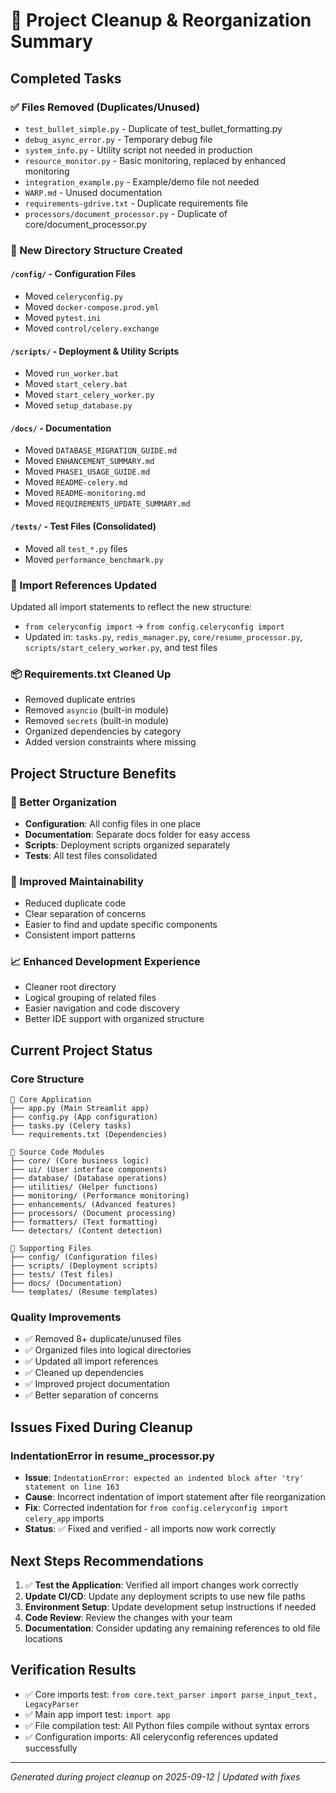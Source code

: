 # 🧹 Project Cleanup & Reorganization Summary

## Completed Tasks

### ✅ Files Removed (Duplicates/Unused)
- `test_bullet_simple.py` - Duplicate of test_bullet_formatting.py
- `debug_async_error.py` - Temporary debug file
- `system_info.py` - Utility script not needed in production
- `resource_monitor.py` - Basic monitoring, replaced by enhanced monitoring
- `integration_example.py` - Example/demo file not needed
- `WARP.md` - Unused documentation
- `requirements-gdrive.txt` - Duplicate requirements file
- `processors/document_processor.py` - Duplicate of core/document_processor.py

### 📁 New Directory Structure Created

#### `/config/` - Configuration Files
- Moved `celeryconfig.py`
- Moved `docker-compose.prod.yml`
- Moved `pytest.ini`
- Moved `control/celery.exchange`

#### `/scripts/` - Deployment & Utility Scripts
- Moved `run_worker.bat`
- Moved `start_celery.bat`
- Moved `start_celery_worker.py`
- Moved `setup_database.py`

#### `/docs/` - Documentation
- Moved `DATABASE_MIGRATION_GUIDE.md`
- Moved `ENHANCEMENT_SUMMARY.md`
- Moved `PHASE1_USAGE_GUIDE.md`
- Moved `README-celery.md`
- Moved `README-monitoring.md`
- Moved `REQUIREMENTS_UPDATE_SUMMARY.md`

#### `/tests/` - Test Files (Consolidated)
- Moved all `test_*.py` files
- Moved `performance_benchmark.py`

### 🔧 Import References Updated
Updated all import statements to reflect the new structure:
- `from celeryconfig import` → `from config.celeryconfig import`
- Updated in: `tasks.py`, `redis_manager.py`, `core/resume_processor.py`, `scripts/start_celery_worker.py`, and test files

### 📦 Requirements.txt Cleaned Up
- Removed duplicate entries
- Removed `asyncio` (built-in module)
- Removed `secrets` (built-in module) 
- Organized dependencies by category
- Added version constraints where missing

## Project Structure Benefits

### 🎯 Better Organization
- **Configuration**: All config files in one place
- **Documentation**: Separate docs folder for easy access
- **Scripts**: Deployment scripts organized separately
- **Tests**: All test files consolidated

### 🚀 Improved Maintainability
- Reduced duplicate code
- Clear separation of concerns
- Easier to find and update specific components
- Consistent import patterns

### 📈 Enhanced Development Experience
- Cleaner root directory
- Logical grouping of related files
- Easier navigation and code discovery
- Better IDE support with organized structure

## Current Project Status

### Core Structure
```
📁 Core Application
├── app.py (Main Streamlit app)
├── config.py (App configuration)
├── tasks.py (Celery tasks)
└── requirements.txt (Dependencies)

📁 Source Code Modules
├── core/ (Core business logic)
├── ui/ (User interface components)
├── database/ (Database operations)
├── utilities/ (Helper functions)
├── monitoring/ (Performance monitoring)
├── enhancements/ (Advanced features)
├── processors/ (Document processing)
├── formatters/ (Text formatting)
└── detectors/ (Content detection)

📁 Supporting Files
├── config/ (Configuration files)
├── scripts/ (Deployment scripts)
├── tests/ (Test files)
├── docs/ (Documentation)
└── templates/ (Resume templates)
```

### Quality Improvements
- ✅ Removed 8+ duplicate/unused files
- ✅ Organized files into logical directories
- ✅ Updated all import references
- ✅ Cleaned up dependencies
- ✅ Improved project documentation
- ✅ Better separation of concerns

## Issues Fixed During Cleanup

### IndentationError in resume_processor.py
- **Issue**: `IndentationError: expected an indented block after 'try' statement on line 163`
- **Cause**: Incorrect indentation of import statement after file reorganization
- **Fix**: Corrected indentation for `from config.celeryconfig import celery_app` imports
- **Status**: ✅ Fixed and verified - all imports now work correctly

## Next Steps Recommendations

1. ✅ **Test the Application**: Verified all import changes work correctly
2. **Update CI/CD**: Update any deployment scripts to use new file paths
3. **Environment Setup**: Update development setup instructions if needed
4. **Code Review**: Review the changes with your team
5. **Documentation**: Consider updating any remaining references to old file locations

## Verification Results

- ✅ Core imports test: `from core.text_parser import parse_input_text, LegacyParser`
- ✅ Main app import test: `import app`
- ✅ File compilation test: All Python files compile without syntax errors
- ✅ Configuration imports: All celeryconfig references updated successfully

---
*Generated during project cleanup on 2025-09-12 | Updated with fixes*
